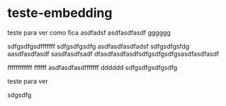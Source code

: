 # teste-embedding

teste para ver como fica
asdfadsf
asdfasdfasdf
gggggg

sdfgsdfgsdfffffff
sdfgsdfgsdfg
asdfasdfasdfadsf
sdfgsdfgsfdg
aasdfasdfasdf
sasdfasdfsadf
dfasdfasdfasdfsdfgsdfgsdfgsasdfasdfasdf

ffffffffffff
ffffff
asdfasdfasdfffffff
dddddd
sdfgsdfgsdfgsdfg


teste para ver


sdgsdfg

